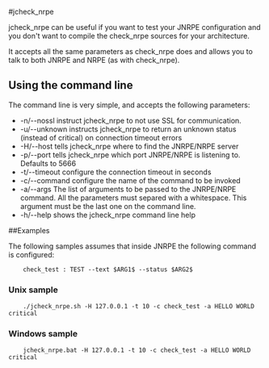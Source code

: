 #jcheck_nrpe
 
   jcheck_nrpe can be useful if you want to test your JNRPE configuration and you don't want to compile the check_nrpe sources for your architecture.
   
   It accepts all the same parameters as check_nrpe does and allows you to talk to both JNRPE and NRPE (as with check_nrpe).
 
## Using the command line 
   
   The command line is very simple, and accepts the following parameters:
   
   * -n/--nossl instruct jcheck_nrpe to not use SSL for communication.
   * -u/--unknown instructs jcheck_nrpe to return an unknown status (instead of critical) on connection timeout errors
   * -H/--host tells jcheck_nrpe where to find the JNRPE/NRPE server
   * -p/--port tells jcheck_nrpe which port JNRPE/NRPE is listening to. Defaults to 5666
   * -t/--timeout configure the connection timeout in seconds
   * -c/--command configure the name of the command to be invoked
   * -a/--args The list of arguments to be passed to the JNRPE/NRPE command. All the parameters must separed with a whitespace. This argument must be
   the last one on the command line.
   * -h/--help shows the jcheck_nrpe command line help
  
##Examples

  The following samples assumes that inside JNRPE the following command is configured:

        check_test : TEST --text $ARG1$ --status $ARG2$ 

### Unix sample

        ./jcheck_nrpe.sh -H 127.0.0.1 -t 10 -c check_test -a HELLO WORLD critical
  
### Windows sample

        jcheck_nrpe.bat -H 127.0.0.1 -t 10 -c check_test -a HELLO WORLD critical